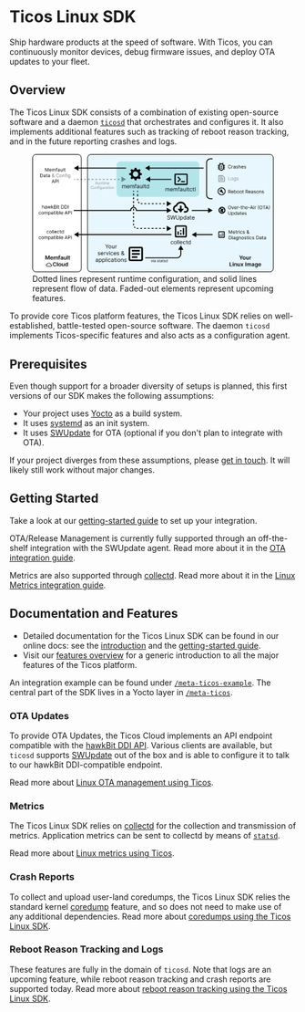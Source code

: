 # Ticos Linux SDK

Ship hardware products at the speed of software. With Ticos, you can
continuously monitor devices, debug firmware issues, and deploy OTA updates to
your fleet.

## Overview

The Ticos Linux SDK consists of a combination of existing open-source
software and a daemon [`ticosd`][source-ticosd] that orchestrates and
configures it. It also implements additional features such as tracking of reboot
reason tracking, and in the future reporting crashes and logs.

<p>
  <figure>
    <img
      src="/README-overview.svg"
      alt="Overview of the Ticos Linux SDK"
    />
    <figcaption>
      Dotted lines represent runtime configuration, and solid lines represent flow
      of data. Faded-out elements represent upcoming features.
    </figcaption>
  </figure>
</p>

To provide core Ticos platform features, the Ticos Linux SDK relies on
well-established, battle-tested open-source software. The daemon `ticosd`
implements Ticos-specific features and also acts as a configuration agent.

[source-ticosd]:
  https://github.com/ticos/observability-linux-sdk/blob/-/meta-ticos/recipes-ticos/ticosd/files/ticosd

## Prerequisites

Even though support for a broader diversity of setups is planned, this first
versions of our SDK makes the following assumptions:

- Your project uses [Yocto][yocto-homepage] as a build system.
- It uses [systemd][systemd-homepage] as an init system.
- It uses [SWUpdate][swupdate-homepage] for OTA (optional if you don't plan to
  integrate with OTA).

If your project diverges from these assumptions, please [get in
touch][get-in-touch]. It will likely still work without major changes.

[get-in-touch]: https://ticos.com/contact/

## Getting Started

Take a look at our [getting-started guide][docs-linux-getting-started] to set up
your integration.

OTA/Release Management is currently fully supported through an off-the-shelf
integration with the SWUpdate agent. Read more about it in the [OTA integration
guide][docs-linux-ota].

Metrics are also supported through [collectd][collectd-homepage]. Read more
about it in the [Linux Metrics integration guide][docs-linux-metrics].

[systemd-homepage]: https://systemd.io/
[swupdate-homepage]: https://swupdate.org/
[yocto-homepage]: https://www.yoctoproject.org/

## Documentation and Features

- Detailed documentation for the Ticos Linux SDK can be found in our online
  docs: see the [introduction][docs-linux-introduction] and the [getting-started
  guide][docs-linux-getting-started].
- Visit our [features overview][docs-platform] for a generic introduction to all
  the major features of the Ticos platform.

[docs-platform]: https://docs.ticos.com/docs/platform/introduction/
[docs-linux-introduction]: https://docs.ticos.com/docs/linux/introduction
[docs-linux-getting-started]: https://ticos.io/linux-getting-started

An integration example can be found under
[`/meta-ticos-example`](/meta-ticos-example). The central part of the SDK
lives in a Yocto layer in [`/meta-ticos`](/meta-ticos).

### OTA Updates

To provide OTA Updates, the Ticos Cloud implements an API endpoint compatible
with the [hawkBit DDI API][hawkbit-ddi]. Various clients are available, but
`ticosd` supports [SWUpdate][swupdate-homepage] out of the box and is able to
configure it to talk to our hawkBit DDI-compatible endpoint.

Read more about [Linux OTA management using Ticos][docs-linux-ota].

[docs-linux-ota]: https://ticos.io/linux-ota-integration-guide
[hawkbit-homepage]: https://www.eclipse.org/hawkbit/
[hawkbit-ddi]: https://www.eclipse.org/hawkbit/apis/ddi_api/
[swupdate-homepage]: https://swupdate.org/

### Metrics

The Ticos Linux SDK relies on [collectd][collectd-homepage] for the
collection and transmission of metrics. Application metrics can be sent to
collectd by means of [`statsd`][statsd-homepage].

Read more about [Linux metrics using Ticos][docs-linux-metrics].

[docs-linux-metrics]: https://ticos.io/linux-metrics
[collectd-homepage]: https://collectd.org/
[statsd-homepage]: https://github.com/statsd/statsd

### Crash Reports

To collect and upload user-land coredumps, the Ticos Linux SDK relies the
standard kernel [coredump][man-core] feature, and so does not need to make use
of any additional dependencies. Read more about [coredumps using the Ticos
Linux SDK][docs-linux-coredumps].

[docs-linux-coredumps]: https://ticos.io/linux-coredumps
[man-core]: https://man7.org/linux/man-pages/man5/core.5.html

### Reboot Reason Tracking and Logs

These features are fully in the domain of `ticosd`. Note that logs are an
upcoming feature, while reboot reason tracking and crash reports are supported
today. Read more about [reboot reason tracking using the Ticos Linux
SDK][docs-reboots].

[docs-reboots]: https://ticos.io/linux-reboots
